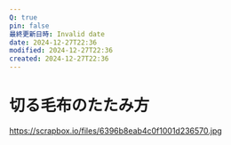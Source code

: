 ```yaml
---
Q: true
pin: false
最終更新日時: Invalid date
date: 2024-12-27T22:36
modified: 2024-12-27T22:36
created: 2024-12-27T22:36
---
```

# 切る毛布のたたみ方

https://scrapbox.io/files/6396b8eab4c0f1001d236570.jpg